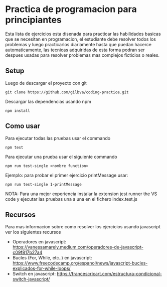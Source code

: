 # Practica de programacion para principiantes

Esta lista de ejercicios esta disenada para practicar las habilidades basicas que se necesitan en programacion, el estudiante debe resolver todos los problemas y luego practicarlos diariamente hasta que puedan hacerce automaticamente, las tecnicas adquiridas de esta forma podran ser despues usadas para resolver problemas mas complejos ficticios o reales.

## Setup

Luego de descargar el proyecto con git 

    git clone https://github.com/gilbva/coding-practice.git

Descargar las dependencias usando npm

    npm install

## Como usar

Para ejecutar todas las pruebas usar el commando 

    npm test

Para ejecutar una prueba usar el siguiente commando

    npm run test-single <nombre function>

Ejemplo: para probar el primer ejercicio printMessage usar:

    npm run test-single 1-printMessage

NOTA: Para una mejor experiencia instalar la extension jest runner the VS code y ejecutar las pruebas una a una en el fichero index.test.js

## Recursos

Para mas informacion sobre como resolver los ejercicios usando javascript ver los siguientes recursos

 * Operadores en javascript: https://vanessamarely.medium.com/operadores-de-javascript-c09f817b27a4
 * Bucles (For, While, etc..) en javascript: https://www.freecodecamp.org/espanol/news/javascript-bucles-explicados-for-while-loops/
 * Switch en javascript: https://francescricart.com/estructura-condicional-switch-javascript/
 
